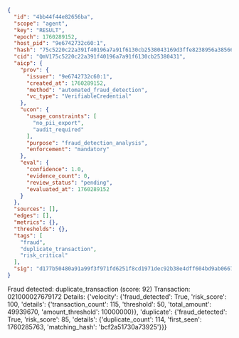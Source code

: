 ```json
{
  "id": "4bb44f44e82656ba",
  "scope": "agent",
  "key": "RESULT",
  "epoch": 1760289152,
  "host_pid": "9e6742732c60:1",
  "hash": "75c5220c22a391f40196a7a91f6130cb2538043169d3ffe8238956a38566390a",
  "cid": "QmV175c5220c22a391f40196a7a91f6130cb25380431",
  "aicp": {
    "prov": {
      "issuer": "9e6742732c60:1",
      "created_at": 1760289152,
      "method": "automated_fraud_detection",
      "vc_type": "VerifiableCredential"
    },
    "ucon": {
      "usage_constraints": [
        "no_pii_export",
        "audit_required"
      ],
      "purpose": "fraud_detection_analysis",
      "enforcement": "mandatory"
    },
    "eval": {
      "confidence": 1.0,
      "evidence_count": 0,
      "review_status": "pending",
      "evaluated_at": 1760289152
    }
  },
  "sources": [],
  "edges": [],
  "metrics": {},
  "thresholds": {},
  "tags": [
    "fraud",
    "duplicate_transaction",
    "risk_critical"
  ],
  "sig": "d177b50480a91a99f3f971fd6251f8cd1971dec92b38e4dff604bd9ab0667453"
}
```

Fraud detected: duplicate_transaction (score: 92)
Transaction: 021000027679172
Details: {'velocity': {'fraud_detected': True, 'risk_score': 100, 'details': {'transaction_count': 115, 'threshold': 50, 'total_amount': 49939670, 'amount_threshold': 10000000}}, 'duplicate': {'fraud_detected': True, 'risk_score': 85, 'details': {'duplicate_count': 114, 'first_seen': 1760285763, 'matching_hash': 'bcf2a51730a73925'}}}